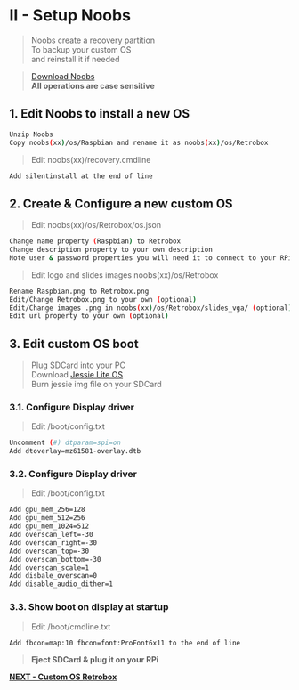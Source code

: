 # II - Setup Noobs

> Noobs create a recovery partition<br>
> To backup your custom OS<br>
> and reinstall it if needed<br>

> [Download Noobs](https://www.raspberrypi.org/downloads/noobs/)<br>
> **All operations are case sensitive**<br>

## 1. Edit Noobs to install a new OS

```bash
Unzip Noobs
Copy noobs(xx)/os/Raspbian and rename it as noobs(xx)/os/Retrobox
```

> Edit noobs(xx)/recovery.cmdline

```bash
Add silentinstall at the end of line
```

## 2. Create & Configure a new custom OS

> Edit noobs(xx)/os/Retrobox/os.json

```bash
Change name property (Raspbian) to Retrobox
Change description property to your own description
Note user & password properties you will need it to connect to your RPi
```

> Edit logo and slides images noobs(xx)/os/Retrobox

```bash
Rename Raspbian.png to Retrobox.png
Edit/Change Retrobox.png to your own (optional)
Edit/Change images .png in noobs(xx)/os/Retrobox/slides_vga/ (optional)
Edit url property to your own (optional)
```

## 3. Edit custom OS boot

> Plug SDCard into your PC<br>
> Download [Jessie Lite OS ](https://www.raspberrypi.org/downloads/raspbian/)<br>
> Burn jessie img file on your SDCard

### 3.1. Configure Display driver

> Edit /boot/config.txt

```bash
Uncomment (#) dtparam=spi=on
Add dtoverlay=mz61581-overlay.dtb
```

### 3.2. Configure Display driver

> Edit /boot/config.txt

```bash
Add gpu_mem_256=128
Add gpu_mem_512=256
Add gpu_mem_1024=512
Add overscan_left=-30
Add overscan_right=-30
Add overscan_top=-30
Add overscan_bottom=-30
Add overscan_scale=1
Add disbale_overscan=0
Add disable_audio_dither=1
```

### 3.3. Show boot on display at startup

> Edit /boot/cmdline.txt

```bash
Add fbcon=map:10 fbcon=font:ProFont6x11 to the end of line
```

> **Eject SDCard & plug it on your RPi**

[**NEXT - Custom OS Retrobox**](./III-custom_os.md)
